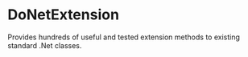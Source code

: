 # DoNetExtension
Provides hundreds of useful and tested extension methods to existing standard .Net classes.
